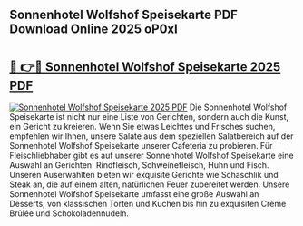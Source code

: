## Sonnenhotel Wolfshof Speisekarte PDF Download Online 2025 oP0xl

# <h2><a href="http://gce05le.nevu.top/?p=Sonnenhotel+Wolfshof+Speisekarte">🔗 👉🔴 Sonnenhotel Wolfshof Speisekarte 2025 PDF</a></h2>

[![Sonnenhotel Wolfshof Speisekarte 2025 PDF](https://i.imgur.com/dBaPXMq.png)](http://gce05le.nevu.top/?p=Sonnenhotel+Wolfshof+Speisekarte)
Die Sonnenhotel Wolfshof Speisekarte ist nicht nur eine Liste von Gerichten, sondern auch die Kunst, ein Gericht zu kreieren. Wenn Sie etwas Leichtes und Frisches suchen, empfehlen wir Ihnen, unsere Salate aus dem speziellen Salatbereich auf der Sonnenhotel Wolfshof Speisekarte unserer Cafeteria zu probieren. Für Fleischliebhaber gibt es auf unserer Sonnenhotel Wolfshof Speisekarte eine Auswahl an Gerichten: Rindfleisch, Schweinefleisch, Huhn und Fisch. Unseren Auserwählten bieten wir exquisite Gerichte wie Schaschlik und Steak an, die auf einem alten, natürlichen Feuer zubereitet werden. Unsere Sonnenhotel Wolfshof Speisekarte umfasst eine große Auswahl an Desserts, von klassischen Torten und Kuchen bis hin zu exquisiten Crème Brûlée und Schokoladennudeln.
